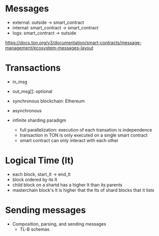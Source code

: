 # Messages
- external: outside -> smart_contract
- internal: smart_contract -> smart_contract
- logs: smart_contract -> outside

https://docs.ton.org/v3/documentation/smart-contracts/message-management/ecosystem-messages-layout
# Transactions
- in_msg
- out_msg[]: optional

- synchronous blockchain: Ethereum
- asynchronous
- infinite sharding paradigm
  - full parallelization: execution of each transation is independence
  - transaction in TON is only executed on a single smart contract
  - smart contract can only interact with each other
 
# Logical Time (lt)
- each block, start_lt -> end_lt
- block ordered by its lt
- child block on a shartd has a higher lt than its parents
- masterchain block's lt is higher that the lts of shard blocks that it lists

# Sending messages
- Composition, parsing, and sending messages
  - TL-B schemas
